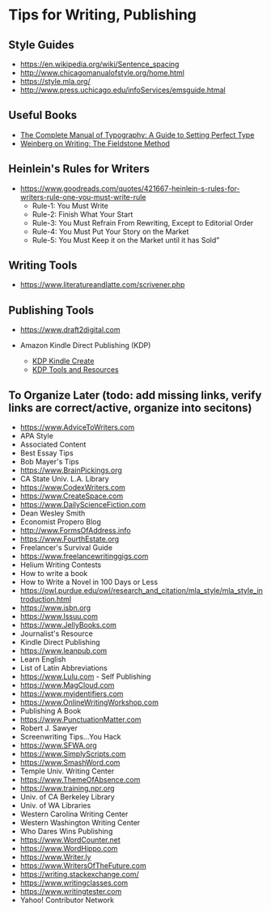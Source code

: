 
# Tips for Writing, Publishing


## Style Guides
- https://en.wikipedia.org/wiki/Sentence_spacing
- http://www.chicagomanualofstyle.org/home.html
- https://style.mla.org/
- http://www.press.uchicago.edu/infoServices/emsguide.htmal



## Useful Books
- [The Complete Manual of Typography: A Guide to Setting Perfect Type](https://www.amazon.com/Complete-Manual-Typography-Setting-Perfect/dp/0321127307)
- [Weinberg on Writing: The Fieldstone Method](https://www.amazon.com/Weinberg-Writing-Fieldstone-Gerald-M/dp/093263365X)



## Heinlein's Rules for Writers
- https://www.goodreads.com/quotes/421667-heinlein-s-rules-for-writers-rule-one-you-must-write-rule
  + Rule-1: You Must Write
  + Rule-2: Finish What Your Start
  + Rule-3: You Must Refrain From Rewriting, Except to Editorial Order
  + Rule-4: You Must Put Your Story on the Market
  + Rule-5: You Must Keep it on the Market until it has Sold” 


## Writing Tools
- https://www.literatureandlatte.com/scrivener.php 


## Publishing Tools
- https://www.draft2digital.com

- Amazon Kindle Direct Publishing (KDP)
  + [KDP Kindle Create](https://kdp.amazon.com/en_US/help/topic/GHU4YEWXQGNLU94T)
  + [KDP Tools and Resources](https://kdp.amazon.com/en_US/help/topic/G200735480)


## To Organize Later (todo: add missing links, verify links are correct/active, organize into secitons)
- https://www.AdviceToWriters.com
- APA Style
- Associated Content
- Best Essay Tips
- Bob Mayer's Tips
- https://www.BrainPickings.org
- CA State Univ. L.A. Library
- https://www.CodexWriters.com
- https://www.CreateSpace.com
- https://www.DailyScienceFiction.com
- Dean Wesley Smith
- Economist Propero Blog
- http://www.FormsOfAddress.info
- https://www.FourthEstate.org
- Freelancer's Survival Guide
- https://www.freelancewritinggigs.com
- Helium Writing Contests
- How to write a book
- How to Write a Novel in 100 Days or Less
- https://owl.purdue.edu/owl/research_and_citation/mla_style/mla_style_introduction.html
- https://www.isbn.org
- https://www.Issuu.com
- https://www.JellyBooks.com
- Journalist's Resource
- Kindle Direct Publishing
- https://www.leanpub.com
- Learn English
- List of Latin Abbreviations
- https://www.Lulu.com - Self Publishing
- https://www.MagCloud.com
- https://www.myidentifiers.com
- https://www.OnlineWritingWorkshop.com
- Publishing A Book
- https://www.PunctuationMatter.com
- Robert J. Sawyer
- Screenwriting Tips...You Hack
- https://www.SFWA.org
- https://www.SimplyScripts.com
- https://www.SmashWord.com
- Temple Univ. Writing Center
- https://www.ThemeOfAbsence.com
- https://www.training.npr.org
- Univ. of CA Berkeley Library
- Univ. of WA Libraries
- Western Carolina Writing Center
- Western Washington Writing Center
- Who Dares Wins Publishing
- https://www.WordCounter.net
- https://www.WordHippo.com
- https://www.Writer.ly
- https://www.WritersOfTheFuture.com
- https://writing.stackexchange.com/
- https://www.writingclasses.com
- https://www.writingtester.com
- Yahoo! Contributor Network

